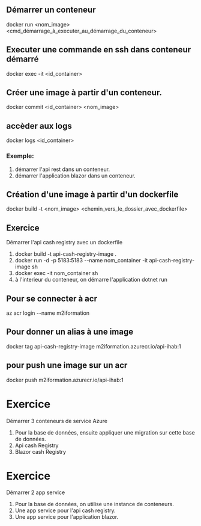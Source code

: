 ## Démarrer un conteneur
docker run <options> <nom_image> <cmd_démarrage_à_executer_au_démarrage_du_conteneur>

## Executer une commande en ssh dans conteneur démarré
docker exec -it <id_container> <commande>

## Créer une image à partir d'un conteneur.
docker commit <id_container> <nom_image>

## accèder aux logs
docker logs <id_container>

### Exemple:
1. démarrer l'api rest dans un conteneur.
2. démarrer l'application blazor dans un conteneur.

## Création d'une image à partir d'un dockerfile
docker build -t <nom_image> <chemin_vers_le_dossier_avec_dockerfile>

## Exercice 
Démarrer l'api cash registry avec un dockerfile

1. docker build -t api-cash-registry-image . 
2. docker run -d -p 5183:5183 --name nom_container -it api-cash-registry-image sh
3. docker exec -it nom_container sh
4. à l'interieur du conteneur, on démarre l'application dotnet run


## Pour se connecter à acr
 az acr login --name m2iformation  

## Pour donner un alias à une image
docker tag api-cash-registry-image  m2iformation.azurecr.io/api-ihab:1

## pour push une image sur un acr
docker push m2iformation.azurecr.io/api-ihab:1

# Exercice 

Démarrer 3 conteneurs de service Azure

1. Pour la base de données, ensuite appliquer une migration sur cette base de données.
2. Api cash Registry
3. Blazor cash Registry

# Exercice 

Démarrer 2 app service

1. Pour la base de données, on utilise une instance de conteneurs.
2. Une app service pour l'api cash registry.
3. Une app service pour l'application blazor.